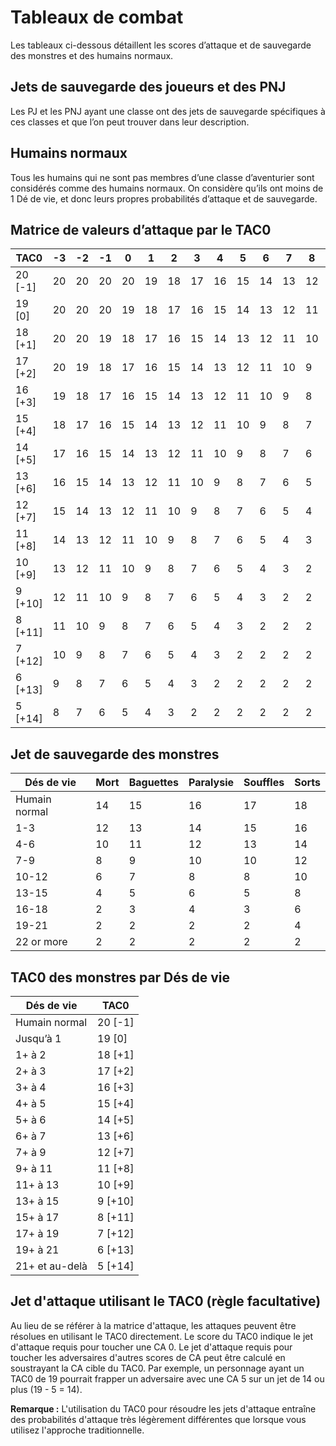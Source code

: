 # Tableaux de combat


Les tableaux ci-dessous détaillent les scores d’attaque et de sauvegarde
des monstres et des humains normaux.

## Jets de sauvegarde des joueurs et des PNJ

Les PJ et les PNJ ayant une classe ont des jets de sauvegarde
spécifiques à ces classes et que l’on peut trouver dans leur
description.

## Humains normaux

Tous les humains qui ne sont pas membres d’une classe d’aventurier sont
considérés comme des humains normaux. On considère qu’ils ont moins de 1
Dé de vie, et donc leurs propres probabilités d’attaque et de
sauvegarde.

## Matrice de valeurs d’attaque par le TAC0

| TAC0    | -3  | -2  | -1  | 0   | 1   | 2   | 3   | 4   | 5   | 6   | 7   | 8   | 9   |
| ------- | --- | --- | --- | --- | --- | --- | --- | --- | --- | --- | --- | --- | --- |
| 20 [-1] | 20  | 20  | 20  | 20  | 19  | 18  | 17  | 16  | 15  | 14  | 13  | 12  | 11  |
| 19 [0]  | 20  | 20  | 20  | 19  | 18  | 17  | 16  | 15  | 14  | 13  | 12  | 11  | 10  |
| 18 [+1] | 20  | 20  | 19  | 18  | 17  | 16  | 15  | 14  | 13  | 12  | 11  | 10  | 9   |
| 17 [+2] | 20  | 19  | 18  | 17  | 16  | 15  | 14  | 13  | 12  | 11  | 10  | 9   | 8   |
| 16 [+3] | 19  | 18  | 17  | 16  | 15  | 14  | 13  | 12  | 11  | 10  | 9   | 8   | 7   |
| 15 [+4] | 18  | 17  | 16  | 15  | 14  | 13  | 12  | 11  | 10  | 9   | 8   | 7   | 6   |
| 14 [+5] | 17  | 16  | 15  | 14  | 13  | 12  | 11  | 10  | 9   | 8   | 7   | 6   | 5   |
| 13 [+6] | 16  | 15  | 14  | 13  | 12  | 11  | 10  | 9   | 8   | 7   | 6   | 5   | 4   |
| 12 [+7] | 15  | 14  | 13  | 12  | 11  | 10  | 9   | 8   | 7   | 6   | 5   | 4   | 3   |
| 11 [+8] | 14  | 13  | 12  | 11  | 10  | 9   | 8   | 7   | 6   | 5   | 4   | 3   | 2   |
| 10 [+9] | 13  | 12  | 11  | 10  | 9   | 8   | 7   | 6   | 5   | 4   | 3   | 2   | 2   |
| 9 [+10] | 12  | 11  | 10  | 9   | 8   | 7   | 6   | 5   | 4   | 3   | 2   | 2   | 2   |
| 8 [+11] | 11  | 10  | 9   | 8   | 7   | 6   | 5   | 4   | 3   | 2   | 2   | 2   | 2   |
| 7 [+12] | 10  | 9   | 8   | 7   | 6   | 5   | 4   | 3   | 2   | 2   | 2   | 2   | 2   |
| 6 [+13] | 9   | 8   | 7   | 6   | 5   | 4   | 3   | 2   | 2   | 2   | 2   | 2   | 2   |
| 5 [+14] | 8   | 7   | 6   | 5   | 4   | 3   | 2   | 2   | 2   | 2   | 2   | 2   | 2   |


## Jet de sauvegarde des monstres

| Dés de vie    | Mort | Baguettes | Paralysie | Souffles | Sorts |
| ------------- | ---- | --------- | --------- | -------- | ----- |
| Humain normal | 14   | 15        | 16        | 17       | 18    |
| 1-3           | 12   | 13        | 14        | 15       | 16    |
| 4-6           | 10   | 11        | 12        | 13       | 14    |
| 7-9           | 8    | 9         | 10        | 10       | 12    |
| 10-12         | 6    | 7         | 8         | 8        | 10    |
| 13-15         | 4    | 5         | 6         | 5        | 8     |
| 16-18         | 2    | 3         | 4         | 3        | 6     |
| 19-21         | 2    | 2         | 2         | 2        | 4     |
| 22 or more    | 2    | 2         | 2         | 2        | 2     |


## TAC0 des monstres par Dés de vie

| **Dés de vie** | **TAC0**  |
| -------------- | --------- |
| Humain normal  | 20 \[-1\] |
| Jusqu’à 1      | 19 \[0\]  |
| 1+ à 2         | 18 \[+1\] |
| 2+ à 3         | 17 \[+2\] |
| 3+ à 4         | 16 \[+3\] |
| 4+ à 5         | 15 \[+4\] |
| 5+ à 6         | 14 \[+5\] |
| 6+ à 7         | 13 \[+6\] |
| 7+ à 9         | 12 \[+7\] |
| 9+ à 11        | 11 \[+8\] |
| 11+ à 13       | 10 \[+9\] |
| 13+ à 15       | 9 \[+10\] |
| 15+ à 17       | 8 \[+11\] |
| 17+ à 19       | 7 \[+12\] |
| 19+ à 21       | 6 \[+13\] |
| 21+ et au-delà | 5 \[+14\] |

## Jet d'attaque utilisant le TAC0 (règle facultative)

Au lieu de se référer à la matrice d'attaque, les attaques peuvent être
résolues en utilisant le TAC0 directement. Le score du TAC0 indique le
jet d'attaque requis pour toucher une CA 0. Le jet d'attaque requis pour
toucher les adversaires d'autres scores de CA peut être calculé en
soustrayant la CA cible du TAC0. Par exemple, un personnage ayant un
TAC0 de 19 pourrait frapper un adversaire avec une CA 5 sur un jet de 14
ou plus (19 - 5 = 14).

**Remarque :** L'utilisation du TAC0 pour résoudre les jets d'attaque
entraîne des probabilités d'attaque très légèrement différentes que
lorsque vous utilisez l'approche traditionnelle.